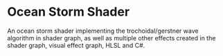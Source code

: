 # Ocean Storm Shader
 
An ocean storm shader implementing the trochoidal/gerstner wave algorithm in shader graph, as well as multiple other effects created in the shader graph, visual effect graph, HLSL and C#.
